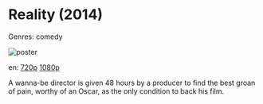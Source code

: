 # Reality (2014)

Genres: comedy

![poster](http://image.tmdb.org/t/p/w500/1WB8ZdoJeY3yVDmvk57C0L5hMjB.jpg)

en:
  [720p](magnet:?xt=urn:btih:A3ADB65E4E3B107134D17B2B4CADAEA10DA2AE96&tr=udp://glotorrents.pw:6969/announce&tr=udp://tracker.opentrackr.org:1337/announce&tr=udp://torrent.gresille.org:80/announce&tr=udp://tracker.openbittorrent.com:80&tr=udp://tracker.coppersurfer.tk:6969&tr=udp://tracker.leechers-paradise.org:6969&tr=udp://p4p.arenabg.ch:1337&tr=udp://tracker.internetwarriors.net:1337)
  [1080p](magnet:?xt=urn:btih:4D8DAC53FD1675E703038BC654636415FD3C8F32&tr=udp://glotorrents.pw:6969/announce&tr=udp://tracker.opentrackr.org:1337/announce&tr=udp://torrent.gresille.org:80/announce&tr=udp://tracker.openbittorrent.com:80&tr=udp://tracker.coppersurfer.tk:6969&tr=udp://tracker.leechers-paradise.org:6969&tr=udp://p4p.arenabg.ch:1337&tr=udp://tracker.internetwarriors.net:1337)
  


A wanna-be director is given 48 hours by a producer to find the best groan of pain, worthy of an Oscar, as the only condition to back his film.